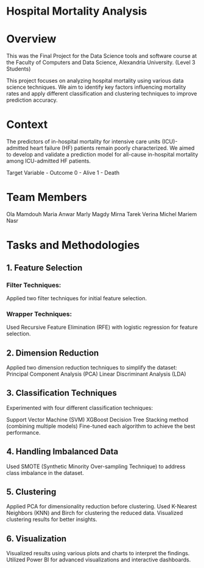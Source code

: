 # Hospital Mortality Analysis
# Overview
This was the Final Project for the Data Science tools and software course at the Faculty of Computers and Data Science, Alexandria University. (Level 3 Students)

This project focuses on analyzing hospital mortality using various data science techniques. We aim to identify key factors influencing mortality rates and apply different classification and clustering techniques to improve prediction accuracy.

# Context
The predictors of in-hospital mortality for intensive care units (ICU)-admitted heart failure (HF) patients remain poorly characterized. We aimed to develop and validate a prediction model for all-cause in-hospital mortality among ICU-admitted HF patients.

Target Variable - Outcome
0 - Alive
1 - Death

# Team Members
Ola Mamdouh
Maria Anwar
Marly Magdy
Mirna Tarek
Verina Michel
Mariem Nasr

# Tasks and Methodologies
## 1. Feature Selection
### Filter Techniques:

Applied two filter techniques for initial feature selection.
### Wrapper Techniques:

Used Recursive Feature Elimination (RFE) with logistic regression for feature selection.

## 2. Dimension Reduction
Applied two dimension reduction techniques to simplify the dataset:
Principal Component Analysis (PCA)
Linear Discriminant Analysis (LDA)

## 3. Classification Techniques
Experimented with four different classification techniques:

Support Vector Machine (SVM)
XGBoost
Decision Tree
Stacking method (combining multiple models)
Fine-tuned each algorithm to achieve the best performance.

## 4. Handling Imbalanced Data
Used SMOTE (Synthetic Minority Over-sampling Technique) to address class imbalance in the dataset.

## 5. Clustering
Applied PCA for dimensionality reduction before clustering.
Used K-Nearest Neighbors (KNN) and Birch for clustering the reduced data.
Visualized clustering results for better insights.

## 6. Visualization
Visualized results using various plots and charts to interpret the findings.
Utilized Power BI for advanced visualizations and interactive dashboards.
